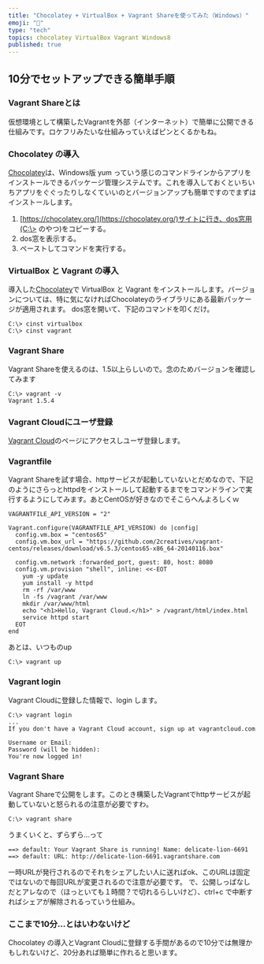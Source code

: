 ```yaml
---
title: "Chocolatey + VirtualBox + Vagrant Shareを使ってみた（Windows）"
emoji: "📝"
type: "tech"
topics: chocolatey VirtualBox Vagrant Windows8
published: true
---
```


## 10分でセットアップできる簡単手順
### Vagrant Shareとは
仮想環境として構築したVagrantを外部（インターネット）で簡単に公開できる仕組みです。ロケフリみたいな仕組みっていえばピンとくるかもね。

### Chocolatey の導入
[Chocolatey](https://chocolatey.org/)は、Windows版 yum っていう感じのコマンドラインからアプリをインストールできるパッケージ管理システムです。これを導入しておくといちいちアプリをぐぐったりしなくていいのとバージョンアップも簡単ですのでまずはインストールします。

1. [https://chocolatey.org/](https://chocolatey.org/)サイトに行き、dos窓用(C:\> のやつ)をコピーする。
2. dos窓を表示する。
3. ペーストしてコマンドを実行する。

### VirtualBox と Vagrant の導入
導入した[Chocolatey](https://chocolatey.org/)で VirtualBox と Vagrant をインストールします。バージョンについては、特に気になければChocolateyのライブラリにある最新パッケージが適用されます。
dos窓を開いて、下記のコマンドを叩くだけ。

```lang:text
C:\> cinst virtualbox
C:\> cinst vagrant
```

### Vagrant Share
Vagrant Shareを使えるのは、1.5以上らしいので。念のためバージョンを確認してみます

```lang:text
C:\> vagrant -v
Vagrant 1.5.4
```

### Vagrant Cloudにユーザ登録
[Vagrant Cloud](https://vagrantcloud.com/)のページにアクセスしユーザ登録します。

### Vagrantfile 
Vagrant Shareを試す場合、httpサービスが起動していないとだめなので、下記のようにさらっとhttpdをインストールして起動するまでをコマンドラインで実行するようにしてみます。あとCentOSが好きなのでそこらへんよろしくｗ

```lang:ruby
VAGRANTFILE_API_VERSION = "2"

Vagrant.configure(VAGRANTFILE_API_VERSION) do |config|
  config.vm.box = "centos65"
  config.vm.box_url = "https://github.com/2creatives/vagrant-centos/releases/download/v6.5.3/centos65-x86_64-20140116.box"

  config.vm.network :forwarded_port, guest: 80, host: 8080
  config.vm.provision "shell", inline: <<-EOT
    yum -y update
    yum install -y httpd
    rm -rf /var/www
    ln -fs /vagrant /var/www
    mkdir /var/www/html
    echo "<h1>Hello, Vagrant Cloud.</h1>" > /vagrant/html/index.html
    service httpd start
  EOT
end
```

あとは、いつものup

```lang:text
C:\> vagrant up
```

### Vagrant login
Vagrant Cloudに登録した情報で、login します。

```
C:\> vagrant login
...
If you don't have a Vagrant Cloud account, sign up at vagrantcloud.com

Username or Email: 
Password (will be hidden):
You're now logged in!
```

### Vagrant Share
Vagrant Shareで公開をします。このとき構築したVagrantでhttpサービスが起動していないと怒られるの注意が必要ですわ。

```lang:text
C:\> vagrant share
```

うまくいくと、ずらずら…って

```
==> default: Your Vagrant Share is running! Name: delicate-lion-6691
==> default: URL: http://delicate-lion-6691.vagrantshare.com
```

一時URLが発行されるのでそれをシェアしたい人に送ればok、このURLは固定ではないので毎回URLが変更されるので注意が必要です。
で、公開しっぱなしだとアレなので（ほっといても１時間？で切れるらしいけど）、ctrl+c で中断すればシェアが解除されるっていう仕組み。

### ここまで10分…とはいわないけど
Chocolatey の導入とVagrant Cloudに登録する手間があるので10分では無理かもしれないけど、20分あれば簡単に作れると思います。



